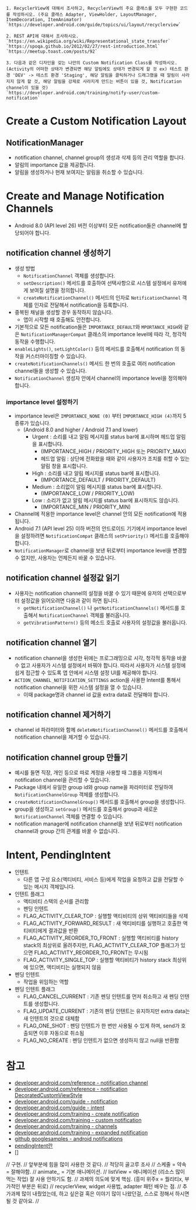 ```
1. RecyclerView에 대해서 조사하고, RecyclerView의 주요 클래스를 모두 구현한 코드를 작성하시오. (주요 클래스 Adapter, ViewHolder, LayoutManager, ItemDecoration, ItemAnimator)
`https://developer.android.com/guide/topics/ui/layout/recyclerview`

2. REST API에 대해서 조사하시오.
`https://en.wikipedia.org/wiki/Representational_state_transfer`
`https://spoqa.github.io/2012/02/27/rest-introduction.html`
`https://meetup.toast.com/posts/92`

3. 다음과 같은 디자인을 갖는 나만의 Custom Notification Class를 작성하시오.
(Activity의 어떠한 상태가 변경되면 해당 알림에도 상태가 변경되게 할 것 ex) 테스트 환경 'DEV' -> 테스트 환경 'Staging', 해당 알림을 클릭하거나 드래그했을 때 알림이 사라지지 않게 할 것, 해당 알림을 강제로 사라지게 만드는 버튼이 있을 것, Notification channel이 있을 것)
`https://developer.android.com/training/notify-user/custom-notification`
```
# Create a Custom Notification Layout
## NotificationManager
* notification channel, channel group의 생성과 삭제 등의 관리 역할을 합니다.
* 알림의 importance 값을 제공합니다.
* 알림을 생성하거나 현재 보여지는 알림을 취소할 수 있습니다.
# Create and Manage Notification Channels
* Android 8.0 (API level 26) 버전 이상부터 모든 notification들은 channel에 할당되어야 합니다.
## notification channel 생성하기
* 생성 방법
  * ```NotificationChannel``` 객체를 생성합니다.
  * ```setDescription()``` 메서드를 호출하여 선택사항으로 시스템 설정에서 유저에게 보여질 설명을 정의합니다.
  * ```createNotificationChannel()``` 메서드의 인자로 ```NotificationChannel``` 객체를 인자로 전달해서 notification을 등록합니다.
* 중복된 채널을 생성할 경우 동작하지 않습니다.
  * 앱이 시작할 때 호출해도 안전합니다.
* 기본적으로 모든 notification들은 ```IMPORTANCE_DEFAULT```와 ```MPORTANCE_HIGH```와 같은 ```NotificationManagerCompat``` 클래스의 importance level에 따라 각, 청각적 동작을 수행합니다.
* ```enableLights()```, ```setLightColor()``` 등의 메서드를 호출해서 notification 의 동작을 커스터마이징할 수 있습니다.
* ```createNotificationChannels()``` 메서드 한 번의 호출로 여러 notification channel들을 생성할 수 있습니다.
* ```NotificationChannel``` 생성자 안에서 channel의 importance level을 정의해야 합니다.
### importance level 설정하기
* importance level은 ```IMPORTANCE_NONE (0)``` 부터 ```IMPORTANCE_HIGH (4)```까지 5종류가 있습니다.
  * (Android 8.0 and higher / Android 7.1 and lower)
    * Urgent : 소리를 내고 알림 메시지를 status bar에 표시하며 헤드업 알림을 표시합니다.
      * (IMPORTANCE_HIGH / PRIORITY_HIGH 또는 PRIORITY_MAX)
      * 헤드업 알림 : 상단에 전화왔을 때와 같이 사용자가 조치를 취할 수 있는 알림 창을 표시합니다.
    * High : 소리를 내고 알림 메시지를 status bar에 표시합니다.
      * (IMPORTANCE_DEFAULT / PRIORITY_DEFAULT)
    * Medium : 소리없이 알림 메시지를 status bar에 표시합니다.
      * (IMPORTANCE_LOW / PRIORITY_LOW)
    * Low : 소리가 없고 알림 메시지를 status bar에 표시하지도 않습니다.
      * (IMPORTANCE_MIN / PRIORITY_MIN)
* Channel에 적용한 importance level은 channel 안의 모든 notification에 적용됩니다.
* Android 7.1 (API level 25) 이하 버전의 안드로이드 기기에서 importance level을 설정하려면 ```NotificationCompat``` 클래스의 ```setPriority()``` 메서드를 호출해야 합니다.
* ```NotificationManager```로 channel을 보낸 뒤로부터 importance level을 변경할 수 없지만, 사용자는 언제든지 바꿀 수 있습니다.
## notification channel 설정값 읽기
* 사용자는 notification channel의 설정을 바꿀 수 있기 때문에 유저의 선택으로부터 설정값을 읽어오려면 다음과 같이 하면 됩니다.
  * ```getNotificationChannel()``` 나 ```getNotificationChannels()``` 메서드를 호출해서 ```NotificationChannel``` 객체를 불러옵니다.
  * ```getVibrationPattern()``` 등의 메소드 호출로 사용자의 설정값을 불러옵니다. 
## notification channel 열기
* notification channel을 생성한 뒤에는 프로그래밍으로 시각, 청각적 동작을 바꿀 수 없고 사용자가 시스템 설정에서 바꿔야 합니다. 따라서 사용자가 시스템 설정에 쉽게 접근할 수 있도록 앱 안에서 시스템 설정 UI를 제공해야 합니다.
* ```ACTION_CHANNEL_NOTIFICATION_SETTINGS``` action을 사용한 Intent를 통해서 notification channel을 위한 시스템 설정을 열 수 있습니다.
  * 이때 package명과 channel id 값을 extra data로 전달해야 합니다.
## notification channel 제거하기
* channel id 파라미터와 함께 ```deleteNotificationChannel()``` 메서드를 호출해서 notification channel을 제거할 수 있습니다.
## notification channel group 만들기
* 예시를 들면 직장, 개인 등으로 따로 계정을 사용할 때 그룹을 지정해서 notification channel을 관리할 수 있습니다.
* Package 내에서 유일한 group id와 group name을 파라미터로 전달하여 ```NotificationChannelGroup``` 객체를 생성합니다.
* ```createNotificationChannelGroup()``` 메서드를 호출해서 group을 생성합니다.
* group을 생성하고 ```setGroup()``` 메서드를 호출해서 group과 새로운 ```NotificationChannel``` 객체를 연결할 수 있습니다.
* notification manager에 notification channel을 보낸 뒤로부터 notification channel과 group 간의 관계를 바꿀 수 없습니다.
# Intent, PendingIntent
* 인텐트
  * 다른 앱 구성 요소(액티비티, 서비스 등)에게 작업을 요청하고 값을 전달할 수 있는 메시지 객체입니다.
* 인텐트 플래그
  * 액티비티 스택의 순서를 관리함
  * 펜딩 인텐트
  * FLAG_ACTIVITY_CLEAR_TOP : 실행할 액티비티의 상위 액티비티들을 삭제
  * FLAG_ACTIVITY_FORWARD_RESULT : 새 액티비티를 실행하고 호출한 액티비티에게 결과값을 반환
  * FLAG_ACTIVITY_REORDER_TO_FRONT : 실행할 액티비티를 history stack의 최상위로 올려주지만, FLAG_ACTIVITY_CLEAR_TOP 플래그가 있으면 FLAG_ACTIVITY_REORDER_TO_FRONT는 무시됨
  * FLAG_ACTIVITY_SINGLE_TOP : 실행할 액티비티가 history stack 최상위에 있으면, 액티비티는 실행되지 않음
* 펜딩 인텐트
  * 작업을 위임하는 역할
* 펜딩 인텐트 플래그
  * FLAG_CANCEL_CURRENT : 기존 펜딩 인텐트를 먼저 취소하고 새 펜딩 인텐트를 생성합니다.
  * FLAG_UPDATE_CURRENT : 기존의 펜딩 인텐트는 유지하지만 extra data는 새 인텐트의 것으로 대체함
  * FLAG_ONE_SHOT : 펜딩 인텐트가 한 번만 사용될 수 있게 하며, send가 호출되면 이후 자동으로 취소됨
  * FLAG_NO_CREATE : 펜딩 인텐트가 없으면 생성하지 않고 null을 반환함
# 참고
* [developer.android.com/reference - notification channel](https://developer.android.com/reference/android/app/NotificationChannel.html)
* [developer.android.com/reference - notification DecoratedCustomViewStyle](https://developer.android.com/reference/androidx/core/app/NotificationCompat.DecoratedCustomViewStyle.html)
* [developer.android.com/guide - notification](https://developer.android.com/guide/topics/ui/notifiers/notifications)
* [developer.android.com/guide - intent](https://developer.android.com/guide/components/intents-filters?hl=ko)
* [developer.android.com/training - create notification](https://developer.android.com/training/notify-user/build-notification.html)
* [developer.android.com/training - custom notification](https://developer.android.com/training/notify-user/custom-notification)
* [developer.android.com/training - channels](https://developer.android.com/training/notify-user/channels)
* [developer.android.com/training - expanded notification](https://developer.android.com/training/notify-user/expanded.html)
* [github googlesamples - android notifications](https://github.com/googlesamples/android-Notifications)
* [pendingIntent란](https://techlog.gurucat.net/80)
* []


// 구현.
// 앞부분에 힘을 많이 사용한 것 같다.
// 적당히 골고루 조사
// 스케줄 = 약속 = 잘해야함.
// animate,, = 기본 애니메이션.
// listView = 애니메이션 (리소스 많이 먹는 작업) 잘 사용 안하기도 함.
// 과제의 의도에 맞게 핵심. (흥미 위주x = 퀄리티x, 부가적인 부분은 뒤로)
// recyclerView, widget 사용법, adapter 패턴 배우는 점.
// 추가과제 많이 내줬었는데, 하고 싶은걸 혹은 이야기 많이 나왔던걸, 스스로 정해서 하시면 될 것 같아요.
// 